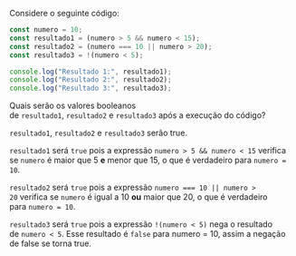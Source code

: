 Considere o seguinte código:

```js
const numero = 10;
const resultado1 = (numero > 5 && numero < 15);
const resultado2 = (numero === 10 || numero > 20);
const resultado3 = !(numero < 5);

console.log("Resultado 1:", resultado1);
console.log("Resultado 2:", resultado2);
console.log("Resultado 3:", resultado3);
```

Quais serão os valores booleanos de `resultado1`, `resultado2` e `resultado3` após a execução do código?

`resultado1`, `resultado2` e `resultado3` serão true.

`resultado1` será `true` pois a expressão `numero > 5 && numero < 15` verifica se `numero` é maior que 5 **e** menor que 15, o que é verdadeiro para `numero = 10`.

`resultado2` será `true` pois a expressão `numero === 10 || numero > 20` verifica se `numero` é igual a 10 **ou** maior que 20, o que é verdadeiro para `numero = 10`.

`resultado3` será `true` pois a expressão `!(numero < 5)` nega o resultado de `numero < 5`. Esse resultado é `false` para numero = 10, assim a negação de false se torna true.